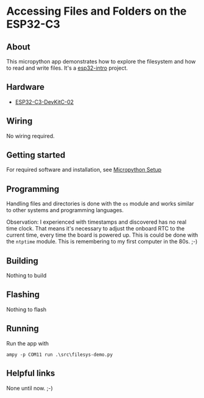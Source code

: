 # Accessing Files and Folders on the ESP32-C3

## About

This micropython app demonstrates how to explore the filesystem and how to read and write files. It's a [esp32-intro](../../README.md) project.

## Hardware

- [ESP32-C3-DevKitC-02](https://docs.espressif.com/projects/esp-idf/en/latest/esp32c3/hw-reference/esp32c3/user-guide-devkitc-02.html)

## Wiring

No wiring required.

## Getting started

For required software and installation, see [Micropython Setup](../../doc/setup-micropython.md)

## Programming

Handling files and directories is done with the `os` module and works similar to other systems and programming languages.

Observation: I experienced with timestamps and discovered has no real time clock. That means it's necessary to adjust the onboard RTC to the current time, every time the board is powered up. This is could be done with the `ntptime` module. This is remembering to my first computer in the 80s. ;-)

## Building

Nothing to build

## Flashing

Nothing to flash

## Running

Run the app with

```PS
ampy -p COM11 run .\src\filesys-demo.py
```

## Helpful links

None until now.
;-)
